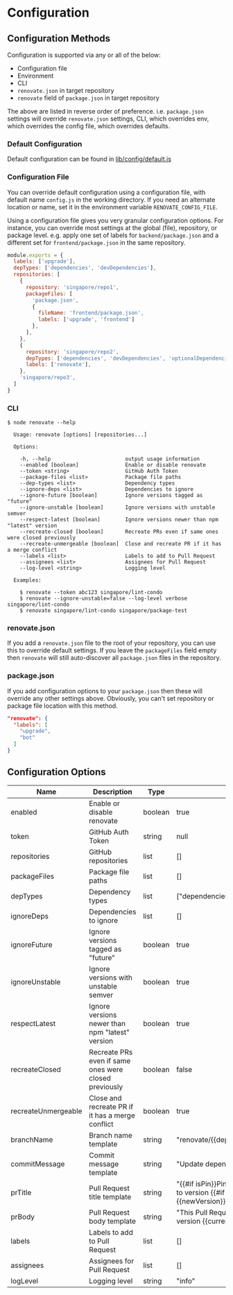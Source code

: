 # Configuration

## Configuration Methods

Configuration is supported via any or all of the below:
- Configuration file
- Environment
- CLI
- `renovate.json` in target repository
- `renovate` field of `package.json` in target repository

The above are listed in reverse order of preference.
i.e. `package.json` settings will override `renovate.json` settings, CLI, which overrides env, which overrides the config file, which overrides defaults.

### Default Configuration

Default configuration can be found in [lib/config/default.js](../lib/config/default.js)

### Configuration File

You can override default configuration using a configuration file, with default name `config.js` in the working directory. If you need an alternate location or name, set it in the environment variable `RENOVATE_CONFIG_FILE`.

Using a configuration file gives you very granular configuration options. For instance, you can override most settings at the global (file), repository, or package level. e.g. apply one set of labels for `backend/package.json` and a different set for `frontend/package.json` in the same repository.

```javascript
module.exports = {
  labels: ['upgrade'],
  depTypes: ['dependencies', 'devDependencies'],
  repositories: [
    {
      repository: 'singapore/repo1',
      packageFiles: [
        'package.json',
        {
          fileName: 'frontend/package.json',
          labels: ['upgrade', 'frontend']
        },
      ],
    },
    {
      repository: 'singapore/repo2',
      depTypes: ['dependencies', 'devDependencies', 'optionalDependencies'],
      labels: ['renovate'],
    },
    'singapore/repo3',
  ]
}
```

### CLI

```
$ node renovate --help

  Usage: renovate [options] [repositories...]

  Options:

    -h, --help                        output usage information
    --enabled [boolean]               Enable or disable renovate
    --token <string>                  GitHub Auth Token
    --package-files <list>            Package file paths
    --dep-types <list>                Dependency types
    --ignore-deps <list>              Dependencies to ignore
    --ignore-future [boolean]         Ignore versions tagged as "future"
    --ignore-unstable [boolean]       Ignore versions with unstable semver
    --respect-latest [boolean]        Ignore versions newer than npm "latest" version
    --recreate-closed [boolean]       Recreate PRs even if same ones were closed previously
    --recreate-unmergeable [boolean]  Close and recreate PR if it has a merge conflict
    --labels <list>                   Labels to add to Pull Request
    --assignees <list>                Assignees for Pull Request
    --log-level <string>              Logging level

  Examples:

    $ renovate --token abc123 singapore/lint-condo
    $ renovate --ignore-unstable=false --log-level verbose singapore/lint-condo
    $ renovate singapore/lint-condo singapore/package-test
```

### renovate.json

If you add a `renovate.json` file to the root of your repository, you can use this to override default settings.
If you leave the `packageFiles` field empty then `renovate` will still auto-discover all `package.json` files in the repository.

### package.json

If you add configuration options to your `package.json` then these will override any other settings above.
Obviously, you can't set repository or package file location with this method.

```json
"renovate": {
  "labels": [
    "upgrade",
    "bot"
  ]
}
```

## Configuration Options

| Name | Description | Type | Default value | Environment | CLI |
|------|-------------|------|---------------|-------------|-----|
| enabled | Enable or disable renovate | boolean | true | RENOVATE_ENABLED | --enabled |
| token | GitHub Auth Token | string | null | GITHUB_TOKEN | --token |
| repositories | GitHub repositories | list | [] | RENOVATE_REPOSITORIES |  |
| packageFiles | Package file paths | list | [] | RENOVATE_PACKAGE_FILES | --package-files |
| depTypes | Dependency types | list | ["dependencies","devDependencies","optionalDependencies"] | RENOVATE_DEP_TYPES | --dep-types |
| ignoreDeps | Dependencies to ignore | list | [] | RENOVATE_IGNORE_DEPS | --ignore-deps |
| ignoreFuture | Ignore versions tagged as "future" | boolean | true | RENOVATE_IGNORE_FUTURE | --ignore-future |
| ignoreUnstable | Ignore versions with unstable semver | boolean | true | RENOVATE_IGNORE_UNSTABLE | --ignore-unstable |
| respectLatest | Ignore versions newer than npm "latest" version | boolean | true | RENOVATE_RESPECT_LATEST | --respect-latest |
| recreateClosed | Recreate PRs even if same ones were closed previously | boolean | false | RENOVATE_RECREATE_CLOSED | --recreate-closed |
| recreateUnmergeable | Close and recreate PR if it has a merge conflict | boolean | true | RENOVATE_RECREATE_UNMERGEABLE | --recreate-unmergeable |
| branchName | Branch name template | string | "renovate/{{depName}}-{{newVersionMajor}}.x" |  |  |
| commitMessage | Commit message template | string | "Update dependency {{depName}} to version {{newVersion}}" |  |  |
| prTitle | Pull Request title template | string | "{{#if isPin}}Pin{{else}}Update{{/if}} dependency {{depName}} to version {{#if isMajor}}{{newVersionMajor}}.x{{else}}{{newVersion}}{{/if}}" |  |  |
| prBody | Pull Request body template | string | "This Pull Request updates dependency {{depName}} from version {{currentVersion}} to {{newVersion}}\n\n{{changelog}}" |  |  |
| labels | Labels to add to Pull Request | list | [] | RENOVATE_LABELS | --labels |
| assignees | Assignees for Pull Request | list | [] | RENOVATE_ASSIGNEES | --assignees |
| logLevel | Logging level | string | "info" | LOG_LEVEL | --log-level |

